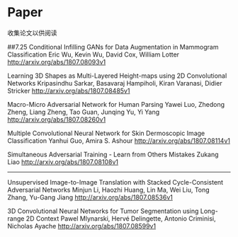 # Paper
收集论文以供阅读

##7.25
Conditional Infilling GANs for Data Augmentation in Mammogram Classification 
Eric Wu, Kevin Wu, David Cox, William Lotter 
http://arxiv.org/abs/1807.08093v1


Learning 3D Shapes as Multi-Layered Height-maps using 2D Convolutional Networks 
Kripasindhu Sarkar, Basavaraj Hampiholi, Kiran Varanasi, Didier Stricker 
http://arxiv.org/abs/1807.08485v1


Macro-Micro Adversarial Network for Human Parsing 
Yawei Luo, Zhedong Zheng, Liang Zheng, Tao Guan, Junqing Yu, Yi Yang 
http://arxiv.org/abs/1807.08260v1


Multiple Convolutional Neural Network for Skin Dermoscopic Image Classification 
Yanhui Guo, Amira S. Ashour 
http://arxiv.org/abs/1807.08114v1


Simultaneous Adversarial Training - Learn from Others Mistakes 
Zukang Liao 
http://arxiv.org/abs/1807.08108v1


*****
Unsupervised Image-to-Image Translation with Stacked Cycle-Consistent Adversarial Networks 
Minjun Li, Haozhi Huang, Lin Ma, Wei Liu, Tong Zhang, Yu-Gang Jiang 
http://arxiv.org/abs/1807.08536v1


3D Convolutional Neural Networks for Tumor Segmentation using Long-range 2D Context 
Pawel Mlynarski, Hervé Delingette, Antonio Criminisi, Nicholas Ayache 
http://arxiv.org/abs/1807.08599v1









